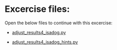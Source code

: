 # Excercise files:

Open the below files to continue with this excercise:

- [adjust_results4_isadog.py](../intropyproject-classify-pet-images/adjust_results4_isadog.py)

- [adjust_results4_isadog_hints.py](../intropyproject-classify-pet-images/adjust_results4_isadog_hints.py)
